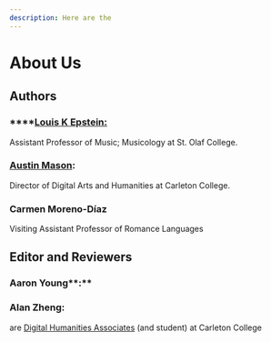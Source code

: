 ```yaml
---
description: Here are the
---
```


# About Us

## Authors

### \*\*\*\*[**Louis K Epstein:**](https://www.stolaf.edu/profile/epstein)

Assistant Professor of Music; Musicology at St. Olaf College.

### [**Austin Mason**](https://apps.carleton.edu/profiles/amason/)**:**

Director of Digital Arts and Humanities at Carleton College.



### Carmen Moreno-Díaz

Visiting Assistant Professor of Romance Languages

## Editor and Reviewers

### Aaron Young**:**

### Alan Zheng:

are [Digital Humanities Associates](https://www.carleton.edu/digital-humanities/who-we-are/) \(and student\) at Carleton College


